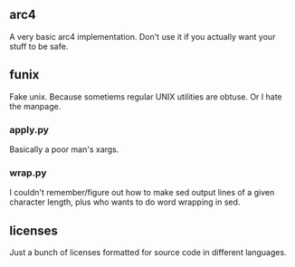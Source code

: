 ## arc4

A very basic arc4 implementation. Don't use it if you actually want your stuff to be safe.

## funix

Fake unix. Because sometiems regular UNIX utilities are obtuse. Or I hate the manpage. 

### apply.py

Basically a poor man's xargs.

### wrap.py

I couldn't remember/figure out how to make sed output lines of a given character length, plus who wants to do word wrapping in sed.

## licenses

Just a bunch of licenses formatted for source code in different languages.

